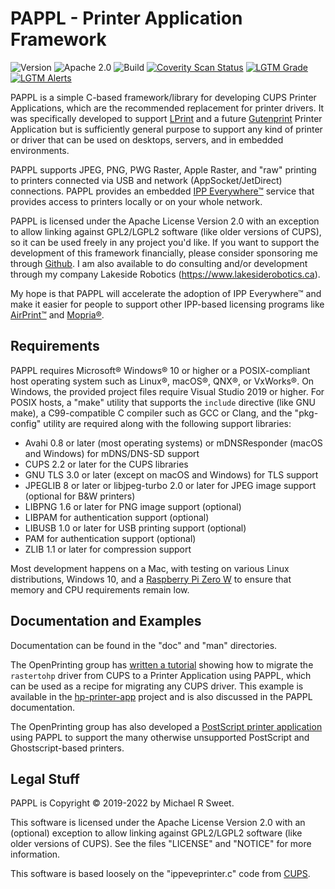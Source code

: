 PAPPL - Printer Application Framework
=====================================

![Version](https://img.shields.io/github/v/release/michaelrsweet/pappl?include_prereleases)
![Apache 2.0](https://img.shields.io/github/license/michaelrsweet/pappl)
![Build](https://github.com/michaelrsweet/pappl/workflows/Build/badge.svg)
[![Coverity Scan Status](https://img.shields.io/coverity/scan/22385.svg)](https://scan.coverity.com/projects/michaelrsweet-pappl)
[![LGTM Grade](https://img.shields.io/lgtm/grade/cpp/github/michaelrsweet/pappl)](https://lgtm.com/projects/g/michaelrsweet/pappl/context:cpp)
[![LGTM Alerts](https://img.shields.io/lgtm/alerts/github/michaelrsweet/pappl)](https://lgtm.com/projects/g/michaelrsweet/pappl/)

PAPPL is a simple C-based framework/library for developing CUPS Printer
Applications, which are the recommended replacement for printer drivers.  It
was specifically developed to support [LPrint][1] and a future [Gutenprint][2]
Printer Application but is sufficiently general purpose to support any kind of
printer or driver that can be used on desktops, servers, and in embedded
environments.

PAPPL supports JPEG, PNG, PWG Raster, Apple Raster, and "raw" printing to
printers connected via USB and network (AppSocket/JetDirect) connections.
PAPPL provides an embedded [IPP Everywhere™][3] service that provides access
to printers locally or on your whole network.

PAPPL is licensed under the Apache License Version 2.0 with an exception
to allow linking against GPL2/LGPL2 software (like older versions of CUPS),
so it can be used freely in any project you'd like.  If you want to support
the development of this framework financially, please consider sponsoring me
through [Github][4].  I am also available to do consulting and/or development
through my company Lakeside Robotics (<https://www.lakesiderobotics.ca>).

My hope is that PAPPL will accelerate the adoption of IPP Everywhere™ and
make it easier for people to support other IPP-based licensing programs like
[AirPrint™][5] and [Mopria®][6].


Requirements
------------

PAPPL requires Microsoft® Windows® 10 or higher or a POSIX-compliant host
operating system such as Linux®, macOS®, QNX®, or VxWorks®.  On Windows, the
provided project files require Visual Studio 2019 or higher.  For POSIX hosts,
a "make" utility that supports the `include` directive (like GNU make), a
C99-compatible C compiler such as GCC or Clang, and the "pkg-config" utility
are required along with the following support libraries:

- Avahi 0.8 or later (most operating systems) or mDNSResponder (macOS and
  Windows) for mDNS/DNS-SD support
- CUPS 2.2 or later for the CUPS libraries
- GNU TLS 3.0 or later (except on macOS and Windows) for TLS support
- JPEGLIB 8 or later or libjpeg-turbo 2.0 or later for JPEG image support
  (optional for B&W printers)
- LIBPNG 1.6 or later for PNG image support (optional)
- LIBPAM for authentication support (optional)
- LIBUSB 1.0 or later for USB printing support (optional)
- PAM for authentication support (optional)
- ZLIB 1.1 or later for compression support

Most development happens on a Mac, with testing on various Linux distributions,
Windows 10, and a [Raspberry Pi Zero W][7] to ensure that memory and CPU
requirements remain low.


Documentation and Examples
--------------------------

Documentation can be found in the "doc" and "man" directories.

The OpenPrinting group has [written a tutorial][8] showing how to migrate the
`rastertohp` driver from CUPS to a Printer Application using PAPPL, which can
be used as a recipe for migrating any CUPS driver.  This example is available
in the [hp-printer-app][9] project and is also discussed in the PAPPL
documentation.

The OpenPrinting group has also developed a [PostScript printer application][10]
using PAPPL to support the many otherwise unsupported PostScript and
Ghostscript-based printers.


Legal Stuff
-----------

PAPPL is Copyright © 2019-2022 by Michael R Sweet.

This software is licensed under the Apache License Version 2.0 with an
(optional) exception to allow linking against GPL2/LGPL2 software (like older
versions of CUPS).  See the files "LICENSE" and "NOTICE" for more information.

This software is based loosely on the "ippeveprinter.c" code from [CUPS][11].


[1]: https://github.com/michaelrsweet/lprint
[2]: http://gutenprint.sf.net/
[3]: https://www.pwg.org/ipp/everywhere.html
[4]: https://github.com/sponsors/michaelrsweet
[5]: https://support.apple.com/en-us/HT201311
[6]: https://mopria.org/
[7]: https://www.raspberrypi.org/products/raspberry-pi-zero-w/
[8]: https://openprinting.github.io/documentation/02-designing-printer-drivers/
[9]: https://github.com/michaelrsweet/hp-printer-app
[10]: https://github.com/openprinting/ps-printer-app
[11]: https://www.cups.org/
